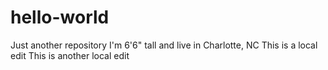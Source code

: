 # hello-world
Just another repository
I'm 6'6" tall and live in Charlotte, NC
This is a local edit
This is another local edit